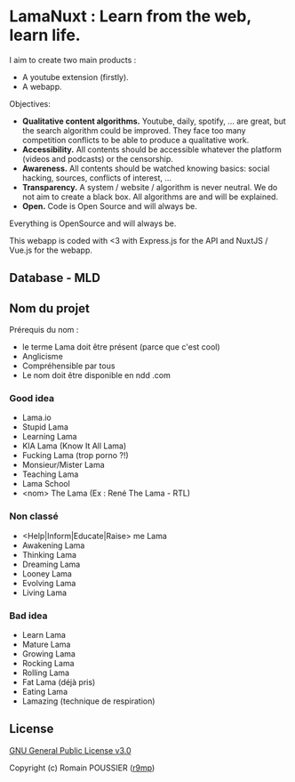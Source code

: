 # LamaNuxt : Learn from the web, learn life.

I aim to create two main products :
- A youtube extension (firstly).
- A webapp.

Objectives:
- **Qualitative content algorithms.** Youtube, daily, spotify, ... are great, but the search algorithm could be improved. They face too many competition conflicts to be able to produce a qualitative work.
- **Accessibility.** All contents should be accessible whatever the platform (videos and podcasts) or the censorship.
- **Awareness.** All contents should be watched knowing basics: social hacking, sources, conflicts of interest, ...
- **Transparency.** A system / website / algorithm is never neutral. We do not aim to create a black box. All algorithms are and will be explained.
- **Open.** Code is Open Source and will always be.

Everything is OpenSource and will always be.

This webapp is coded with <3 with Express.js for the API and NuxtJS / Vue.js for the webapp.

## Database - MLD




## Nom du projet

Prérequis du nom :
- le terme Lama doit être présent (parce que c'est cool) 
- Anglicisme
- Compréhensible par tous
- Le nom doit être disponible en ndd .com


### Good idea

- Lama.io
- Stupid Lama
- Learning Lama
- KIA Lama (Know It All Lama)
- Fucking Lama (trop porno ?!)
- Monsieur/Mister Lama
- Teaching Lama
- Lama School
- \<nom> The Lama (Ex : René The Lama - RTL)

### Non classé

- <Help|Inform|Educate|Raise> me Lama
- Awakening Lama
- Thinking Lama
- Dreaming Lama
- Looney Lama
- Evolving Lama
- Living Lama

### Bad idea

- Learn Lama
- Mature Lama
- Growing Lama
- Rocking Lama
- Rolling Lama
- Fat Lama (déjà pris)
- Eating Lama
- Lamazing (technique de respiration)

## License

[GNU General Public License v3.0](https://github.com/r9mp/nuxtjs-lama/blob/main/LICENSE)

Copyright (c) Romain POUSSIER ([r9mp](https://github.com/r9mp))
